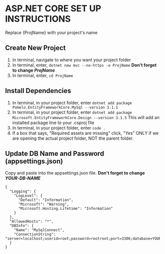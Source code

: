 # ASP.NET CORE SET UP INSTRUCTIONS
Replace {ProjName} with your project's name
## Create New Project
1. In terminal, navigate to where you want your project folder
2. In terminal, enter, `dotnet new mvc --no-https -o ProjName` **Don't forget to change _ProjName_**
3. In terminal, enter, `cd ProjName`
## Install Dependencies
1. In terminal, in your project folder, enter `dotnet add package Pomelo.EntityFrameworkCore.MySql --version 3.1.1`
2. In terminal, in your project folder, enter `dotnet add package Microsoft.EntityFrameworkCore.Design --version 3.1.5` This will add an installed package line to your .csproj file
3. In terminal, in your project folder, enter `code .`
4. If a box that says, "Required assets are missing" click, "Yes" ONLY if we are opening the actual project folder, NOT the parent folder.
## Update DB Name and Password (appsettings.json)
Copy and paste into the appsettings.json file. **Don't forget to change _YOUR-DB-NAME_**
```
{
  "Logging": {
    "LogLevel": {
      "Default": "Information",
      "Microsoft": "Warning",
      "Microsoft.Hosting.Lifetime": "Information"
    }
  },
  "AllowedHosts": "*",
  "DBInfo": {
    "Name": "MySqlConnect",
    "ConnectionString": "server=localhost;userid=root;password=rootroot;port=3306;database=YOUR_DB_NAME;SslMode=None"
  }
}
```